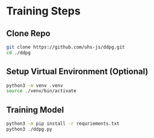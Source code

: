 # Training Steps
## Clone Repo
```zsh
git clone https://github.com/uhs-js/ddpg.git
cd ./ddpg
```
## Setup Virtual Environment (Optional)
```zsh
python3 -m venv .venv
source ./venv/bin/activate
```
## Training Model
```zsh
python3 -m pip install -r requriements.txt
python3 ./ddpg.py
```
